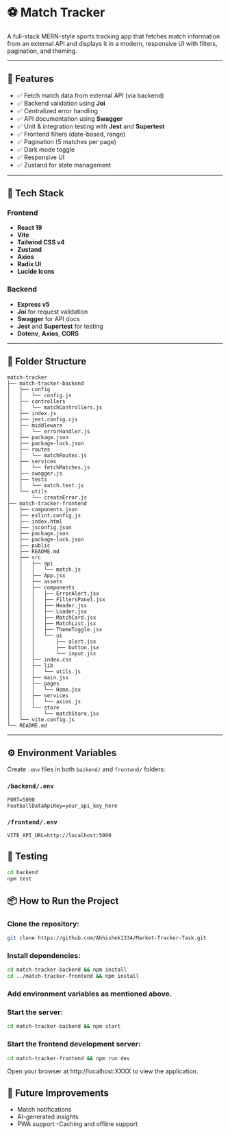 # ⚽ Match Tracker

A full-stack MERN-style sports tracking app that fetches match information from an external API and displays it in a modern, responsive UI with filters, pagination, and theming.

---

## 🚀 Features

- ✅ Fetch match data from external API (via backend)
- ✅ Backend validation using **Joi**
- ✅ Centralized error handling
- ✅ API documentation using **Swagger**
- ✅ Unit & integration testing with **Jest** and **Supertest**
- ✅ Frontend filters (date-based, range)
- ✅ Pagination (5 matches per page)
- ✅ Dark mode toggle
- ✅ Responsive UI
- ✅ Zustand for state management

---

## 🧱 Tech Stack

### Frontend

- **React 19**
- **Vite**
- **Tailwind CSS v4**
- **Zustand**
- **Axios**
- **Radix UI**
- **Lucide Icons**

### Backend

- **Express v5**
- **Joi** for request validation
- **Swagger** for API docs
- **Jest** and **Supertest** for testing
- **Dotenv**, **Axios**, **CORS**

---

## 📁 Folder Structure

	match-tracker
	├── match-tracker-backend
	│   ├── config
	│   │   └── config.js
	│   ├── controllers
	│   │   └── matchControllers.js
	│   ├── index.js
	│   ├── jest.config.cjs
	│   ├── middleware
	│   │   └── errorHandler.js
	│   ├── package.json
	│   ├── package-lock.json
	│   ├── routes
	│   │   └── matchRoutes.js
	│   ├── services
	│   │   └── fetchMatches.js
	│   ├── swagger.js
	│   ├── tests
	│   │   └── match.test.js
	│   └── utils
	│       └── createError.js
	├── match-tracker-frontend
	│   ├── components.json
	│   ├── eslint.config.js
	│   ├── index.html
	│   ├── jsconfig.json
	│   ├── package.json
	│   ├── package-lock.json
	│   ├── public
	│   ├── README.md
	│   ├── src
	│   │   ├── api
	│   │   │   └── match.js
	│   │   ├── App.jsx
	│   │   ├── assets
	│   │   ├── components
	│   │   │   ├── ErrorAlert.jsx
	│   │   │   ├── FiltersPanel.jsx
	│   │   │   ├── Header.jsx
	│   │   │   ├── Loader.jsx
	│   │   │   ├── MatchCard.jsx
	│   │   │   ├── MatchList.jsx
	│   │   │   ├── ThemeToggle.jsx
	│   │   │   └── ui
	│   │   │       ├── alert.jsx
	│   │   │       ├── button.jsx
	│   │   │       └── input.jsx
	│   │   ├── index.css
	│   │   ├── lib
	│   │   │   └── utils.js
	│   │   ├── main.jsx
	│   │   ├── pages
	│   │   │   └── Home.jsx
	│   │   ├── services
	│   │   │   └── axios.js
	│   │   └── store
	│   │       └── matchStore.jsx
	│   └── vite.config.js
	└── README.md


---

## ⚙️ Environment Variables

Create `.env` files in both `backend/` and `frontend/` folders:

### `/backend/.env`

```env
PORT=5000
FootballDataApiKey=your_api_key_here
```
### `/frontend/.env`
``` env
VITE_API_URL=http://localhost:5000
```

##  🧪 Testing

```bash
cd backend
npm test
```

## 📦 How to Run the Project

### Clone the repository:
```bash
git clone https://github.com/Abhishek1334/Market-Tracker-Task.git
```

### Install dependencies:
```bash
cd match-tracker-backend && npm install
cd ../match-tracker-frontend && npm install
```

### Add environment variables as mentioned above. 

### Start the server:
```bash
cd match-tracker-backend && npm start
```

### Start the frontend development server:
```bash
cd match-tracker-frontend && npm run dev
```

Open your browser at http://localhost:XXXX to view the application.


## 📌 Future Improvements
- Match notifications
- AI-generated insights
- PWA support
-Caching and offline support